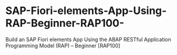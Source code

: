 # SAP-Fiori-elements-App-Using-RAP-Beginner-RAP100-
Build an SAP Fiori elements App Using the ABAP RESTful Application Programming Model (RAP) – Beginner [RAP100]
